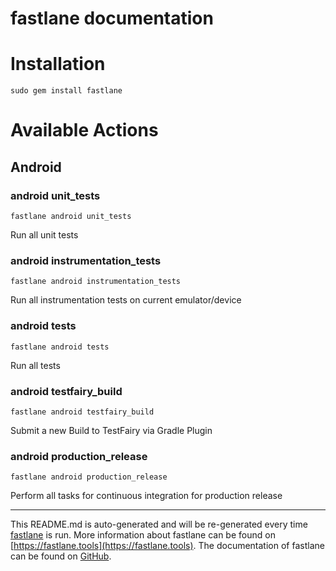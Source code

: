 fastlane documentation
================
# Installation
```
sudo gem install fastlane
```
# Available Actions
## Android
### android unit_tests
```
fastlane android unit_tests
```
Run all unit tests
### android instrumentation_tests
```
fastlane android instrumentation_tests
```
Run all instrumentation tests on current emulator/device
### android tests
```
fastlane android tests
```
Run all tests
### android testfairy_build
```
fastlane android testfairy_build
```
Submit a new Build to TestFairy via Gradle Plugin
### android production_release
```
fastlane android production_release
```
Perform all tasks for continuous integration for production release

----

This README.md is auto-generated and will be re-generated every time [fastlane](https://fastlane.tools) is run.
More information about fastlane can be found on [https://fastlane.tools](https://fastlane.tools).
The documentation of fastlane can be found on [GitHub](https://github.com/fastlane/fastlane/tree/master/fastlane).
